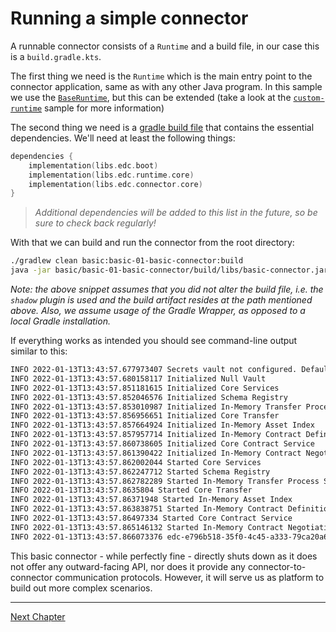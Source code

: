 # Running a simple connector

A runnable connector consists of a `Runtime` and a build file, in our case this is a `build.gradle.kts`.

The first thing we need is the `Runtime` which is the main entry point to the connector application, same as with any
other Java program. In this sample we use the
[
`BaseRuntime`](https://github.com/eclipse-edc/Connector/blob/releases/core/common/boot/src/main/java/org/eclipse/edc/boot/system/runtime/BaseRuntime.java),
but this can be extended (take a look at the [`custom-runtime`](../../advanced/advanced-02-custom-runtime) sample for
more information)

The second thing we need is a [gradle build file](build.gradle.kts)
that contains the essential dependencies. We'll need at least the following things:

```kotlin
dependencies {
    implementation(libs.edc.boot)
    implementation(libs.edc.runtime.core)
    implementation(libs.edc.connector.core)
}
```

> _Additional dependencies will be added to this list in the future, so be sure to check back regularly!_

With that we can build and run the connector from the root directory:

```bash
./gradlew clean basic:basic-01-basic-connector:build
java -jar basic/basic-01-basic-connector/build/libs/basic-connector.jar --log-level=DEBUG
```

_Note: the above snippet assumes that you did not alter the build file, i.e. the `shadow` plugin is used and the build
artifact resides at the path mentioned above. Also, we assume usage of the Gradle Wrapper, as opposed to a local Gradle
installation._

If everything works as intended you should see command-line output similar to this:

```bash
INFO 2022-01-13T13:43:57.677973407 Secrets vault not configured. Defaulting to null vault.
INFO 2022-01-13T13:43:57.680158117 Initialized Null Vault
INFO 2022-01-13T13:43:57.851181615 Initialized Core Services
INFO 2022-01-13T13:43:57.852046576 Initialized Schema Registry
INFO 2022-01-13T13:43:57.853010987 Initialized In-Memory Transfer Process Store
INFO 2022-01-13T13:43:57.856956651 Initialized Core Transfer
INFO 2022-01-13T13:43:57.857664924 Initialized In-Memory Asset Index
INFO 2022-01-13T13:43:57.857957714 Initialized In-Memory Contract Definition Store
INFO 2022-01-13T13:43:57.860738605 Initialized Core Contract Service
INFO 2022-01-13T13:43:57.861390422 Initialized In-Memory Contract Negotiation Store
INFO 2022-01-13T13:43:57.862002044 Started Core Services
INFO 2022-01-13T13:43:57.862247712 Started Schema Registry
INFO 2022-01-13T13:43:57.862782289 Started In-Memory Transfer Process Store
INFO 2022-01-13T13:43:57.8635804 Started Core Transfer
INFO 2022-01-13T13:43:57.86371948 Started In-Memory Asset Index
INFO 2022-01-13T13:43:57.863838751 Started In-Memory Contract Definition Store
INFO 2022-01-13T13:43:57.86497334 Started Core Contract Service
INFO 2022-01-13T13:43:57.865146132 Started In-Memory Contract Negotiation Store
INFO 2022-01-13T13:43:57.866073376 edc-e796b518-35f0-4c45-a333-79ca20a6be06 ready
```

This basic connector - while perfectly fine - directly shuts down as it does not offer any outward-facing API, nor does it provide any
connector-to-connector communication protocols. However, it will serve us as platform to build out more complex
scenarios.

---

[Next Chapter](../basic-02-health-endpoint/README.md)